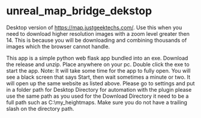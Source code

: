 # unreal_map_bridge_dekstop
Desktop version of https://map.justgeektechs.com/.  Use this when you need to download higher resolution images with a zoom level greater then 14.  This is because you will be downloading and combining thousands of images which the browser cannot handle.

This app is a simple python web flask app bundled into an exe.  Download the release and unzip.  Place anywhere on your pc.  Double click the exe to start the app. Note: It will take some time for the app to fully open.  You will see a black screen that says Start, then wait sometimes a minute or two.  It will open up the same website as listed above.  Please go to settings and put in a folder path for Desktop Directory for automation with the plugin please use the same path as you used for the Download Directory it need to be a full path such as C:\my_heightmaps.  Make sure you do not have a trailing slash on the directory path.
